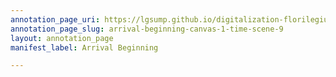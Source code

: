 ```yaml
---
annotation_page_uri: https://lgsump.github.io/digitalization-florilegium/annotations/arrival-beginning-canvas-1-time-scene-9.json
annotation_page_slug: arrival-beginning-canvas-1-time-scene-9
layout: annotation_page
manifest_label: Arrival Beginning

---
```

